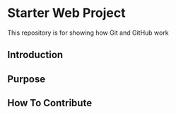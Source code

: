 # Starter Web Project 

This repository is for showing how Git and GitHub work

## Introduction

## Purpose

## How To Contribute

